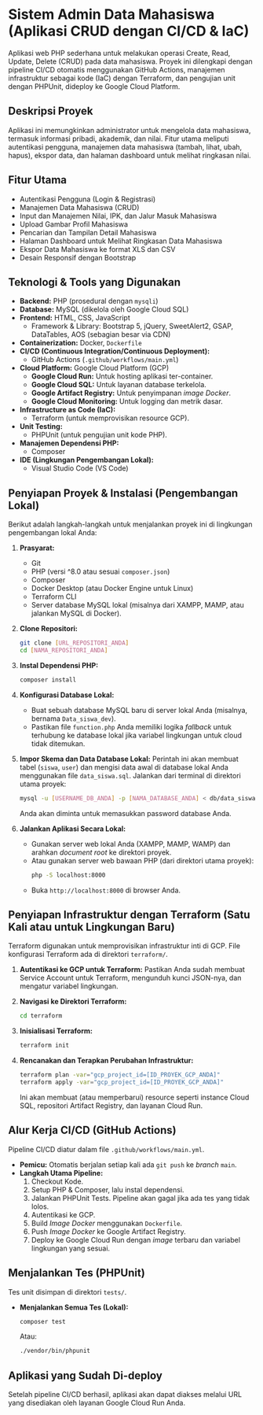 # Sistem Admin Data Mahasiswa (Aplikasi CRUD dengan CI/CD & IaC)

Aplikasi web PHP sederhana untuk melakukan operasi Create, Read, Update, Delete (CRUD) pada data mahasiswa. Proyek ini dilengkapi dengan pipeline CI/CD otomatis menggunakan GitHub Actions, manajemen infrastruktur sebagai kode (IaC) dengan Terraform, dan pengujian unit dengan PHPUnit, dideploy ke Google Cloud Platform.

## Deskripsi Proyek

Aplikasi ini memungkinkan administrator untuk mengelola data mahasiswa, termasuk informasi pribadi, akademik, dan nilai. Fitur utama meliputi autentikasi pengguna, manajemen data mahasiswa (tambah, lihat, ubah, hapus), ekspor data, dan halaman dashboard untuk melihat ringkasan nilai.

## Fitur Utama

* Autentikasi Pengguna (Login & Registrasi)
* Manajemen Data Mahasiswa (CRUD)
* Input dan Manajemen Nilai, IPK, dan Jalur Masuk Mahasiswa
* Upload Gambar Profil Mahasiswa
* Pencarian dan Tampilan Detail Mahasiswa
* Halaman Dashboard untuk Melihat Ringkasan Data Mahasiswa
* Ekspor Data Mahasiswa ke format XLS dan CSV
* Desain Responsif dengan Bootstrap

## Teknologi & Tools yang Digunakan

* **Backend:** PHP (prosedural dengan `mysqli`)
* **Database:** MySQL (dikelola oleh Google Cloud SQL)
* **Frontend:** HTML, CSS, JavaScript
    * Framework & Library: Bootstrap 5, jQuery, SweetAlert2, GSAP, DataTables, AOS (sebagian besar via CDN)
* **Containerization:** Docker, `Dockerfile`
* **CI/CD (Continuous Integration/Continuous Deployment):**
    * GitHub Actions (`.github/workflows/main.yml`)
* **Cloud Platform:** Google Cloud Platform (GCP)
    * **Google Cloud Run:** Untuk hosting aplikasi ter-container.
    * **Google Cloud SQL:** Untuk layanan database terkelola.
    * **Google Artifact Registry:** Untuk penyimpanan *image Docker*.
    * **Google Cloud Monitoring:** Untuk logging dan metrik dasar.
* **Infrastructure as Code (IaC):**
    * Terraform (untuk memprovisikan resource GCP).
* **Unit Testing:**
    * PHPUnit (untuk pengujian unit kode PHP).
* **Manajemen Dependensi PHP:**
    * Composer
* **IDE (Lingkungan Pengembangan Lokal):**
    * Visual Studio Code (VS Code)

## Penyiapan Proyek & Instalasi (Pengembangan Lokal)

Berikut adalah langkah-langkah untuk menjalankan proyek ini di lingkungan pengembangan lokal Anda:

1.  **Prasyarat:**
    * Git
    * PHP (versi ^8.0 atau sesuai `composer.json`)
    * Composer
    * Docker Desktop (atau Docker Engine untuk Linux)
    * Terraform CLI
    * Server database MySQL lokal (misalnya dari XAMPP, MAMP, atau jalankan MySQL di Docker).

2.  **Clone Repositori:**
    ```bash
    git clone [URL_REPOSITORI_ANDA]
    cd [NAMA_REPOSITORI_ANDA]
    ```

3.  **Instal Dependensi PHP:**
    ```bash
    composer install
    ```

4.  **Konfigurasi Database Lokal:**
    * Buat sebuah database MySQL baru di server lokal Anda (misalnya, bernama `Data_siswa_dev`).
    * Pastikan file `function.php` Anda memiliki logika *fallback* untuk terhubung ke database lokal jika variabel lingkungan untuk cloud tidak ditemukan.

5.  **Impor Skema dan Data Database Lokal:**
    Perintah ini akan membuat tabel (`siswa`, `user`) dan mengisi data awal di database lokal Anda menggunakan file `data_siswa.sql`. Jalankan dari terminal di direktori utama proyek:
    ```bash
    mysql -u [USERNAME_DB_ANDA] -p [NAMA_DATABASE_ANDA] < db/data_siswa.sql
    ```
    Anda akan diminta untuk memasukkan password database Anda.

6.  **Jalankan Aplikasi Secara Lokal:**
    * Gunakan server web lokal Anda (XAMPP, MAMP, WAMP) dan arahkan *document root* ke direktori proyek.
    * Atau gunakan server web bawaan PHP (dari direktori utama proyek):
        ```bash
        php -S localhost:8000
        ```
    * Buka `http://localhost:8000` di browser Anda.

## Penyiapan Infrastruktur dengan Terraform (Satu Kali atau untuk Lingkungan Baru)

Terraform digunakan untuk memprovisikan infrastruktur inti di GCP. File konfigurasi Terraform ada di direktori `terraform/`.

1.  **Autentikasi ke GCP untuk Terraform:**
    Pastikan Anda sudah membuat Service Account untuk Terraform, mengunduh kunci JSON-nya, dan mengatur variabel lingkungan.

2.  **Navigasi ke Direktori Terraform:**
    ```bash
    cd terraform
    ```

3.  **Inisialisasi Terraform:**
    ```bash
    terraform init
    ```

4.  **Rencanakan dan Terapkan Perubahan Infrastruktur:**
    ```bash
    terraform plan -var="gcp_project_id=[ID_PROYEK_GCP_ANDA]"
    terraform apply -var="gcp_project_id=[ID_PROYEK_GCP_ANDA]"
    ```
    Ini akan membuat (atau memperbarui) resource seperti instance Cloud SQL, repositori Artifact Registry, dan layanan Cloud Run.

## Alur Kerja CI/CD (GitHub Actions)

Pipeline CI/CD diatur dalam file `.github/workflows/main.yml`.

* **Pemicu:** Otomatis berjalan setiap kali ada `git push` ke *branch* `main`.
* **Langkah Utama Pipeline:**
    1.  Checkout Kode.
    2.  Setup PHP & Composer, lalu instal dependensi.
    3.  Jalankan PHPUnit Tests. Pipeline akan gagal jika ada tes yang tidak lolos.
    4.  Autentikasi ke GCP.
    5.  Build *Image Docker* menggunakan `Dockerfile`.
    6.  Push *Image Docker* ke Google Artifact Registry.
    7.  Deploy ke Google Cloud Run dengan *image* terbaru dan variabel lingkungan yang sesuai.

## Menjalankan Tes (PHPUnit)

Tes unit disimpan di direktori `tests/`.

* **Menjalankan Semua Tes (Lokal):**
    ```bash
    composer test
    ```
    Atau:
    ```bash
    ./vendor/bin/phpunit
    ```

## Aplikasi yang Sudah Di-deploy

Setelah pipeline CI/CD berhasil, aplikasi akan dapat diakses melalui URL yang disediakan oleh layanan Google Cloud Run Anda.
